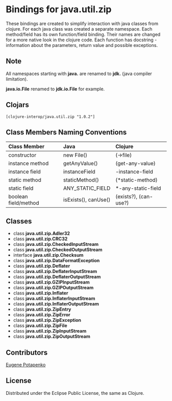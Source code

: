 # Bindings for java.util.zip

These bindings are created to simplify interaction with java classes from clojure.
For each java class was created a separate namespace.
Each method/field has its own function/field binding.
Their names are changed for a more native look in the clojure code. Each function has docstring - information about the parameters, return value and possible exceptions.

## Note

All namespaces starting with **java.** are renamed to **jdk.** (java compiler limitation). 

**java.io.File** renamed to **jdk.io.File** for example. 




## Clojars

```
[clojure-interop/java.util.zip "1.0.2"]
```

## Class Members Naming Conventions

| Class Member | Java | Clojure |
|:--|:--|:--|
| constructor | new File() | (->file) |
| instance method | getAnyValue() | (get-any-value) |
| instance field | instanceField | -instance-field |
| static method | staticMethod() | (*static-method) |
| static field | ANY_STATIC_FIELD | *-any-static-field |
| boolean field/method | isExists(), canUse() | (exists?), (can-use?) |

## Classes

- class **java.util.zip.Adler32**
- class **java.util.zip.CRC32**
- class **java.util.zip.CheckedInputStream**
- class **java.util.zip.CheckedOutputStream**
- interface **java.util.zip.Checksum**
- class **java.util.zip.DataFormatException**
- class **java.util.zip.Deflater**
- class **java.util.zip.DeflaterInputStream**
- class **java.util.zip.DeflaterOutputStream**
- class **java.util.zip.GZIPInputStream**
- class **java.util.zip.GZIPOutputStream**
- class **java.util.zip.Inflater**
- class **java.util.zip.InflaterInputStream**
- class **java.util.zip.InflaterOutputStream**
- class **java.util.zip.ZipEntry**
- class **java.util.zip.ZipError**
- class **java.util.zip.ZipException**
- class **java.util.zip.ZipFile**
- class **java.util.zip.ZipInputStream**
- class **java.util.zip.ZipOutputStream**

## Contributors

[Eugene Potapenko](https://github.com/potapenko/)

## License

Distributed under the Eclipse Public License, the same as Clojure.
